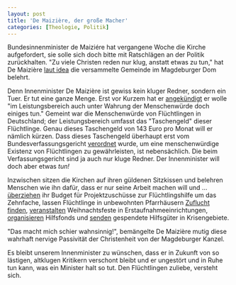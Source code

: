 ```yaml
---
layout: post
title: 'De Maizière, der große Macher'
categories: [Theologie, Politik]
---
```


Bundesinnenminister de Maiziére hat vergangene Woche die Kirche aufgefordert, sie solle sich doch bitte mit Ratschlägen an der Politik zurückhalten. "Zu viele Christen reden nur klug, anstatt etwas zu tun," hat De Maizière [laut idea](http://www.idea.de/thema-des-tages/artikel/kirche-soll-sich-mit-ratschlaegen-an-die-politik-zurueckhalten-83429.html) die versammelte Gemeinde im Magdeburger Dom belehrt.

Denn Innenminister De Maizière ist gewiss kein kluger Redner, sondern ein Tuer. Er tut eine ganze Menge. Erst vor Kurzem hat er [angekündigt](http://www.faz.net/aktuell/opposition-gegen-weniger-taschengeld-fuer-asylbewerber-13749708.html) er wolle "im Leistungsbereich auch unter Wahrung der Menschenwürde doch einiges tun." Gemeint war die Menschenwürde von Flüchtlingen in Deutschland; der Leistungsbereich umfasst das "Taschengeld" dieser Flüchtlinge. Genau dieses Taschengeld von 143 Euro pro Monat will er nämlich kürzen. Dass dieses Taschengeld überhaupt erst vom Bundesverfassungsgericht [verordnet](http://www.bundesverfassungsgericht.de/pressemitteilungen/bvg12-056.html) wurde, um eine menschenwürdige Existenz von Flüchtlingen zu gewährleisten, ist nebensächlich. Die beim Verfassungsgericht sind ja auch nur kluge Redner. Der Innenminister will doch aber etwas *tun!*

Inzwischen sitzen die Kirchen auf ihren güldenen Sitzkissen und belehren Menschen wie ihn dafür, dass er nur seine Arbeit machen will und … [überziehen](http://www.evlks.de/doc/Drucksache_26_Internetberichterstattung.pdf) ihr Budget für Projektzuschüsse zur Flüchtlingshilfe um das Zehnfache, lassen Flüchtlinge in unbewohnten Pfarrhäusern [Zuflucht finden](http://www.evangelisch.de/inhalte/124206/27-08-2015/zehn-fluechtlinge-ziehen-wuerttembergisches-pfarrhaus), [veranstalten](http://www.thomas-kaumanns.de/2014/12/22/pfarreiengemeinschaft-neuss-mitte-setzt-hilfsaktion-fuer-fluechtlinge-fort/) Weihnachtsfeste in Erstaufnahmeeinrichtungen, [organisieren](http://www.kirchenkreis-vlotho.de/website/kirchenkreis/aktuell/2368-2015-02-26-09-35-59.html) Hilfsfonds und [senden](http://osthessen-news.de/n1230211/region-evangelische-kirche-startet-hilfsaktion-f-r-fl-chtlinge-in-syrien.html) gespendete Hilfsgüter in Krisengebiete.   

"Das macht mich schier wahnsinnig!", bemängelte De Maizière mutig diese wahrhaft nervige Passivität der Christenheit von der Magdeburger Kanzel.

Es bleibt unserem Innenminister zu wünschen, dass er in Zukunft von so lästigen, altklugen Kritikern verschont bleibt und er ungestört und in Ruhe tun kann, was ein Minister halt so tut. Den Flüchtlingen zuliebe, versteht sich.